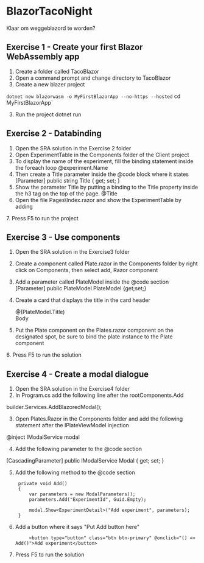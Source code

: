 # BlazorTacoNight
Klaar om weggeblazord te worden?


## Exercise 1 - Create your first Blazor WebAssembly app

1. Create a folder called TacoBlazor
2. Open a command prompt and change directory to TacoBlazor
3. Create a new blazer project

`dotnet new blazorwasm -o MyFirstBlazorApp --no-https --hosted`
cd MyFirstBlazorApp`

3. Run the project
dotnet run

## Exercise 2 - Databinding
1. Open the SRA solution in the Exercise 2 folder
2. Open ExperimentTable in the Components folder of the Client project
3. To display the name of the experiment, fill the binding statement inside the foreach loop
@experiment.Name
4. Then create a Title parameter inside the @code block where it states
[Parameter]
public string Title { get; set; }
5. Show the parameter Title by putting a binding to the Title property inside the h3 tag on the top of the page.
@Title
6. Open the file Pages\Index.razor and show the ExperimentTable by adding
<ExperimentTable Title="Experiments" />
7. Press F5 to run the project

## Exercise 3 - Use components
1. Open the SRA solution in the Exercise3 folder
2. Create a component called Plate.razor in the Components folder by right click on Components, then select add, Razor component
3. Add a parameter called PlateModel inside the @code section
    [Parameter]
    public PlateModel PlateModel {get;set;}

4. Create a card that displays the title in the card header
    <div class="card">
        <div class="card-header">
            @(PlateModel.Title)
        </div>
        <div class="card-body">
		Body
        </div>
    </div>
5. Put the Plate component on the Plates.razor component on the designated spot, be sure to bind the plate instance to the Plate component 
<Plate PlateModel="@plate" />
6. Press F5 to run the solution

## Exercise 4 - Create a modal dialogue
1. Open the SRA solution in the Exercise4 folder
2. In Program.cs add the following line after the rootComponents.Add

builder.Services.AddBlazoredModal();

3. Open Plates.Razor in the Components folder and add the following statement after the IPlateViewModel injection

@inject IModalService modal

4. Add the following parameter to the @code section

[CascadingParameter] public IModalService Modal { get; set; }

5. Add the following method to the @code section

        private void Add()
        {
            var parameters = new ModalParameters();
            parameters.Add("ExperimentId", Guid.Empty);

            modal.Show<ExperimentDetail>("Add experiment", parameters);
        }

6. Add a button where it says "Put Add button here"

            <button type="button" class="btn btn-primary" @onclick="() => Add()">Add experiment</button>

7. Press F5 to run the solution
